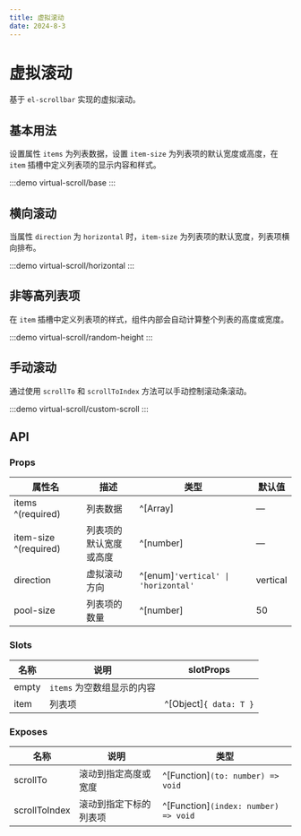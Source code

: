 ```yaml
---
title: 虚拟滚动
date: 2024-8-3
---
```


# 虚拟滚动

基于 `el-scrollbar` 实现的虚拟滚动。

## 基本用法

设置属性 `items` 为列表数据，设置 `item-size` 为列表项的默认宽度或高度，在 `item`
插槽中定义列表项的显示内容和样式。

:::demo
virtual-scroll/base
:::

## 横向滚动

当属性 `direction` 为 `horizontal` 时，`item-size` 为列表项的默认宽度，列表项横向排布。

:::demo
virtual-scroll/horizontal
:::

## 非等高列表项

在 `item` 插槽中定义列表项的样式，组件内部会自动计算整个列表的高度或宽度。

:::demo
virtual-scroll/random-height
:::

## 手动滚动

通过使用 `scrollTo` 和 `scrollToIndex` 方法可以手动控制滚动条滚动。

:::demo
virtual-scroll/custom-scroll
:::

## API

### Props

| 属性名                   | 描述          | 类型                                  | 默认值      |
|-----------------------|-------------|-------------------------------------|----------|
| items ^(required)     | 列表数据        | ^[Array<T>]                         | —        |
| item-size ^(required) | 列表项的默认宽度或高度 | ^[number]                           | —        |
| direction             | 虚拟滚动方向      | ^[enum]`'vertical' \| 'horizontal'` | vertical |
| pool-size             | 列表项的数量      | ^[number]                           | 50       |

### Slots

| 名称    | 说明                | slotProps              |
|-------|-------------------|------------------------|
| empty | `items` 为空数组显示的内容 |                        |
| item  | 列表项               | ^[Object]`{ data: T }` |

### Exposes

| 名称            | 说明          | 类型                                   |
|---------------|-------------|--------------------------------------|
| scrollTo      | 滚动到指定高度或宽度  | ^[Function]`(to: number) => void`    |
| scrollToIndex | 滚动到指定下标的列表项 | ^[Function]`(index: number) => void` |

